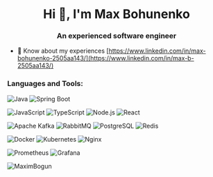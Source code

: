 <h1 align="center">Hi 👋, I'm Max Bohunenko</h1>
<h3 align="center">An experienced software engineer</h3>

- 📄 Know about my experiences [https://www.linkedin.com/in/max-bohunenko-2505aa143/](https://www.linkedin.com/in/max-b-2505aa143/)

<h3 align="left">Languages and Tools:</h3>

![Java](https://img.shields.io/badge/Java-ED8B00?style=for-the-badge&logo=openjdk&logoColor=black)
![Spring Boot](https://img.shields.io/badge/Spring_Boot-F2F4F9?style=for-the-badge&logo=spring-boot)

![JavaScript](https://img.shields.io/badge/JavaScript-F0DB4F?style=for-the-badge&logo=javascript&logoColor=323330)
![TypeScript](https://img.shields.io/badge/TypeScript-007ACC?style=for-the-badge&logo=typescript&logoColor=white)
![Node.js](https://img.shields.io/badge/Node.js-339933?style=for-the-badge&logo=nodedotjs&logoColor=white)
![React](https://img.shields.io/badge/React-087ea4?style=for-the-badge&logo=react&logoColor=white)

![Apache Kafka](https://img.shields.io/badge/Apache_Kafka-231F20?style=for-the-badge&logo=apache-kafka&logoColor=white)
![RabbitMQ](https://img.shields.io/badge/rabbitmq-%23FF6600.svg?&style=for-the-badge&logo=rabbitmq&logoColor=white)
![PostgreSQL](https://img.shields.io/badge/PostgreSQL-316192?style=for-the-badge&logo=postgresql&logoColor=white)
![Redis](https://img.shields.io/badge/redis-%23DD0031.svg?&style=for-the-badge&logo=redis&logoColor=white)

![Docker](https://img.shields.io/badge/Docker-2CA5E0?style=for-the-badge&logo=docker&logoColor=white)
![Kubernetes](https://img.shields.io/badge/kubernetes-326ce5.svg?&style=for-the-badge&logo=kubernetes&logoColor=white)
![Nginx](https://img.shields.io/badge/Nginx-009639?style=for-the-badge&logo=nginx&logoColor=white)

![Prometheus](https://img.shields.io/badge/Prometheus-000000?style=for-the-badge&logo=prometheus)
![Grafana](https://img.shields.io/badge/Grafana-F2F4F9?style=for-the-badge&logo=grafana&logoColor=orange)

<p align="left"> <img src="https://komarev.com/ghpvc/?username=MaximBogun&label=Profile%20views&color=0e75b6&style=flat" alt="MaximBogun" /> </p> 
